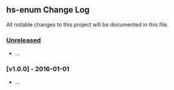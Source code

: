 ## hs-enum Change Log

All notable changes to this project will be documented in this file.

### [Unreleased][unreleased]

- ...

### [v1.0.0] - 2016-01-01

- ...

[unreleased]: https://github.com//hs-enum/compare/v1.0.0...HEAD
[v0.0.1]: https://github.com//hs-enum/compare/v0.0.0...v1.0.0
